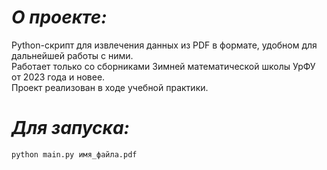 # *О проекте:*
Python-скрипт для извлечения данных из PDF в формате, удобном для дальнейшей работы с ними.  
Работает только со сборниками Зимней математической школы УрФУ от 2023 года и новее.  
Проект реализован в ходе учебной практики.

# *Для запуска:*  
`python main.py имя_файла.pdf`